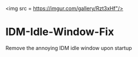 <img src = https://imgur.com/gallery/Rzt3xHf"/>

# IDM-Idle-Window-Fix
Remove the annoying IDM idle window upon startup

